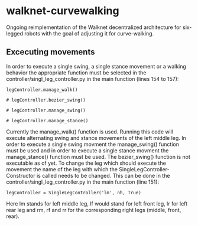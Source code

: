 # walknet-curvewalking
Ongoing reimplementation of the Walknet decentralized architecture for six-legged robots with the goal of adjusting it for curve-walking.

## Excecuting movements
In order to execute a single swing, a single stance movement or a walking behavior the appropriate function must be selected in the controller/singl_leg_controller.py in the main function (lines 154 to 157):

`legController.manage_walk()`

`# legController.bezier_swing()`

`# legController.manage_swing()`

`# legController.manage_stance()`

Currently the manage_walk() function is used. Running this code will execute alternating swing and stance movements of the left middle leg.
In order to execute a single swing movment the manage_swing() function must be used and in order to execute a single stance movment the manage_stance() function must be used. The bezier_swing() function is not executable as of yet.
To change the leg which should execute the movement the name of the leg with which the SingleLegController-Constructor is called needs to be changed. This can be done in the controller/singl_leg_controller.py in the main function (line 151):

`legController = SingleLegController('lm', nh, True)`

Here lm stands for left middle leg, lf would stand for left front leg, lr for left rear leg and rm, rf and rr for the corresponding right legs (middle, front, rear).
